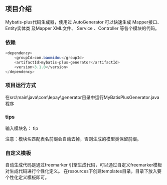 ## 项目介绍

Mybatis-plus代码生成器，使用过 AutoGenerator 可以快速生成 Mapper接口、 Entity实体类 及Mapper XML文件、 Service 、Controller 等各个模块的代码。

### 依赖

```java
<dependency>
    <groupId>com.baomidou</groupId>
    <artifactId>mybatis‐plus‐generator</artifactId>
    <version>3.1.0</version>
</dependency>

```

### 项目运行方式

在src\main\java\com\lepay\generator目录中运行MyBatisPlusGenerator.java程序

### tips

输入模块名： tip

注意：模块名匹配表名前缀会自动去掉，否则生成的模型类保留前缀。

### 自定义模板

自动生成代码是通过freemarker 引擎生成代码，可以通过自定义freemarker模板对生成代码进行个性化定义。 在resources下创建templates目录，目录下放入要个性化定义模板即可。

